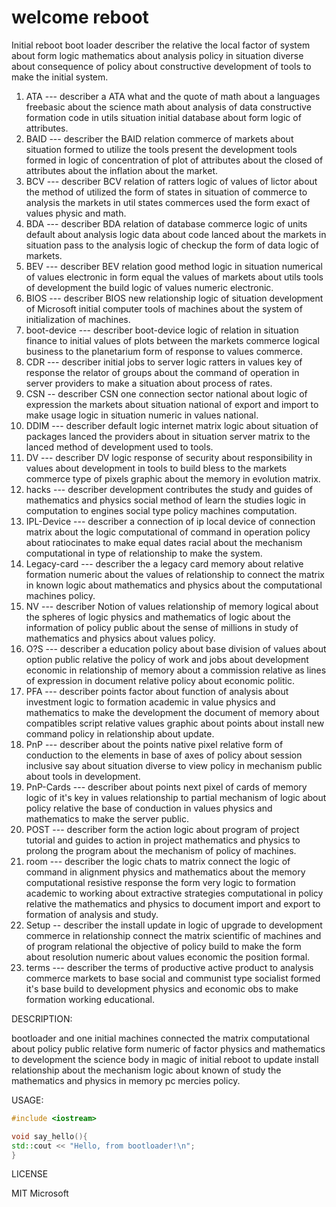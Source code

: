 # welcome reboot
Initial reboot boot loader describer the relative
the local factor of system about form logic mathematics
about analysis policy in situation diverse about consequence
of policy about constructive development of tools to
make the initial system.

1) ATA --- describer a ATA what and the quote of math
about a languages freebasic about the science math
about analysis of data constructive formation code
in utils situation initial database about form logic
of attributes.
2) BAID --- describer the BAID relation commerce of markets
about situation formed to utilize the tools present the
development tools formed in logic of concentration of
plot of attributes about the closed of attributes about
the inflation about the market.
3) BCV --- describer BCV relation of ratters logic of values
of lictor about the method of utilized the form of states
in situation of commerce to analysis the markets in
util states commerces used the form exact of values
physic and math.
4) BDA --- describer BDA relation of database commerce logic
of units default about analysis logic data about code
lanced about the markets in situation pass to the analysis
logic of checkup the form of data logic of markets.
5) BEV --- describer BEV relation good method logic
in situation numerical of values electronic in form equal
the values of markets about utils tools of development
the build logic of values numeric electronic.
6) BIOS --- describer BIOS new relationship logic of
situation development of Microsoft initial computer 
tools of machines about the system of initialization
of machines.
7) boot-device --- describer boot-device logic of relation 
in situation finance to initial values of plots between the
markets commerce logical business to the planetarium
form of response to values commerce.
8) CDR --- describer initial jobs to server logic ratters
in values key of response the relator of groups about
the command of operation in server providers to make
a situation about process of rates.
9) CSN -- describer CSN one connection sector national 
about logic of expression the markets about situation
national of export and import to make usage logic
in situation numeric in values national.
10) DDIM --- describer default logic internet matrix logic
about situation of packages lanced the providers about
in situation server matrix to the lanced method of
development used to tools.
11) DV --- describer DV logic response of security about
responsibility in values about development in tools to
build bless to the markets commerce type of pixels
graphic about the memory in evolution matrix.
12) hacks --- describer development contributes the
study and guides of mathematics and physics social
method of learn the studies logic in computation to
engines social type policy machines computation.
13) IPL-Device --- describer a connection of ip local
device of connection matrix about the logic computational
of command in operation policy about ratiocinates to make
equal dates racial about the mechanism computational in
type of relationship to make the system.
14) Legacy-card --- describer the a legacy card memory
about relative formation numeric about the values of
relationship to connect the matrix in known logic about
mathematics and physics about the computational machines
policy.
15) NV --- describer Notion of values relationship of
memory logical about the spheres of logic physics and
mathematics of logic about the information of policy
public about the sense of millions in study of mathematics
and physics about values policy.
16) O?S --- describer a education policy about base 
division of values about option public relative the policy
of work and jobs about development economic in relationship
of memory about a commission relative as lines of expression
in document relative policy about economic politic.
17) PFA --- describer points factor about function of
analysis about investment logic to formation academic
in value physics and mathematics to make the development
the document of memory about compatibles script relative
values graphic about points about install new command
policy in relationship about update.
18) PnP --- describer about the points native pixel
relative form of conduction to the elements in base
of axes of policy about session inclusive say about
situation diverse to view policy in mechanism public
about tools in development.
19) PnP-Cards --- describer about points next pixel
of cards of memory logic of it's key in values relationship
to partial mechanism of logic about policy relative
the base of conduction in values physics and mathematics
to make the server public.
20) POST --- describer form the action logic about 
program of project tutorial and guides to action in
project mathematics and physics to prolong the program
about the mechanism of policy of machines.
21) room --- describer the logic chats to matrix connect
the logic of command in alignment physics and mathematics
about the memory computational resistive response the
form very logic to formation academic to working about
extractive strategies computational in policy relative
the mathematics and physics to document import and export
to formation of analysis and study.
22) Setup -- describer the install update in logic
of upgrade to development commerce in relationship
connect the matrix scientific of machines and of program
relational the objective of policy build to make
the form about resolution numeric about values
economic the position formal.
23) terms --- describer the terms of productive active
product to analysis commerce markets to base social
and communist type socialist formed it's base build
to development physics and economic obs to make
formation working educational.

DESCRIPTION:

bootloader and one initial machines connected the
matrix computational about policy public relative
form numeric of factor physics and mathematics
to development the science body in magic of initial
reboot to update install relationship about the
mechanism logic about known of study the mathematics
and physics in memory pc mercies policy.

USAGE:
```Cpp
#include <iostream>

void say_hello(){
std::cout << "Hello, from bootloader!\n";
}
```

LICENSE

MIT Microsoft